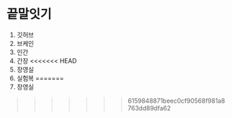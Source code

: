 # 끝말잇기
1. 깃허브
2. 브케인
3. 인간
4. 간장
<<<<<<< HEAD
5. 장영실
6. 실험복
=======
5. 장영실
>>>>>>> 6159848871beec0cf90568f981a8763dd89dfa62
